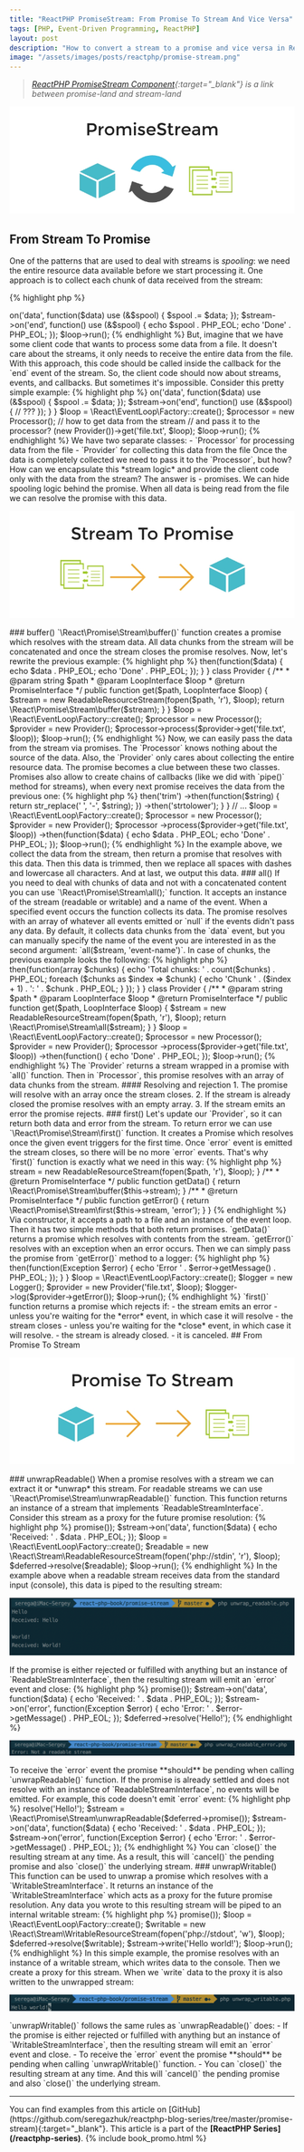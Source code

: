 ```yaml
---
title: "ReactPHP PromiseStream: From Promise To Stream And Vice Versa"
tags: [PHP, Event-Driven Programming, ReactPHP]
layout: post
description: "How to convert a stream to a promise and vice versa in ReactPHP"
image: "/assets/images/posts/reactphp/promise-stream.png"
---
```


>*[ReactPHP PromiseStream Component](https://reactphp.org/promise-stream/){:target="_blank"} is a link between promise-land and stream-land*

<p class="text-center image">
    <img itemprop="image" src="/assets/images/posts/reactphp/promise-stream.png" alt="promise-stream" class="">
</p>

## From Stream To Promise

One of the patterns that are used to deal with streams is *spooling*: we need the entire resource data available before we start processing it. One approach is to collect each chunk of data received from the stream:

{% highlight php %}
<?php

use React\Stream\ReadableResourceStream;

$loop = React\EventLoop\Factory::create();
$spool = "";

$stream = new ReadableResourceStream(fopen('file.txt', 'r'), $loop);

$stream->on('data', function($data) use (&$spool) {
    $spool .= $data;
});

$stream->on('end', function() use (&$spool) {
    echo $spool . PHP_EOL;
    echo 'Done' . PHP_EOL;
});

$loop->run();
{% endhighlight %}

But, imagine that we have some client code that wants to process some data from a file. It doesn't care about the streams, it only needs to receive the entire data from the file. With this approach, this code should be called inside the callback for the `end` event of the stream. So, the client code should now about streams, events, and callbacks. But sometimes it's impossible. Consider this pretty simple example:

{% highlight php %}
<?php

class Processor 
{
    public function process($data)
    {
        echo $data . PHP_EOL;
        echo 'Done' . PHP_EOL;
    }
}

class Provider 
{
    public function get($path, LoopInterface $loop)
    {
        $spool = "";
        $stream = new ReadableResourceStream(fopen($path, 'r'), $loop);

        $stream->on('data', function($data) use (&$spool) {
            $spool .= $data;
        });

        $stream->on('end', function() use (&$spool) {
            // ???
        });
    }
}

$loop = \React\EventLoop\Factory::create();

$processor = new Processor();

// how to get data from the stream
// and pass it to the processor?
(new Provider())->get('file.txt', $loop);

$loop->run();
{% endhighlight %}

We have two separate classes:

 - `Processor` for processing data from the file
 - `Provider` for collecting this data from the file

Once the data is completely collected we need to pass it to the `Processor`, but how? How can we encapsulate this *stream logic* and provide the client code only with the data from the stream? The answer is - promises.

We can hide spooling logic behind the promise. When all data is being read from the file we can resolve the promise with this data.

<p class="text-center image">
    <img src="/assets/images/posts/reactphp/stream-to-promise.png" alt="stream-to-promise" class="">
</p>

### buffer()

`\React\Promise\Stream\buffer()` function creates a promise which resolves with the stream data. All data chunks from the stream will be concatenated and once the stream closes the promise resolves. Now, let's rewrite the previous example:

{% highlight php %}
<?php

class Processor 
{
    public function process(PromiseInterface $promise)
    {
        $promise->then(function($data) {
            echo $data . PHP_EOL;
            echo 'Done' . PHP_EOL;
        });
    }
}

class Provider 
{
    /**
     * @param string $path
     * @param LoopInterface $loop
     * @return PromiseInterface
     */
    public function get($path, LoopInterface $loop)
    {
        $stream = new ReadableResourceStream(fopen($path, 'r'), $loop);
        return \React\Promise\Stream\buffer($stream);
    }
}

$loop = \React\EventLoop\Factory::create();

$processor = new Processor();
$provider = new Provider();

$processor->process($provider->get('file.txt', $loop));

$loop->run();
{% endhighlight %}

Now, we can easily pass the data from the stream via promises. The `Processor` knows nothing about the source of the data. Also, the `Provider` only cares about collecting the entire resource data. The promise becomes a clue between these two classes. Promises also allow to create chains of callbacks (like we did with `pipe()` method for streams), when every next promise receives the data from the previous one:

{% highlight php %}
<?php

class Processor 
{
    /**
     * @param PromiseInterface $promise
     * @return PromiseInterface
     */
    public function process(PromiseInterface $promise)
    {
        return $promise
          ->then('trim')
          ->then(function($string) {
            return str_replace(' ', '-', $string);
          })
          ->then('strtolower');
    }
}

// ...

$loop = \React\EventLoop\Factory::create();

$processor = new Processor();
$provider = new Provider();

$processor
    ->process($provider->get('file.txt', $loop))
    ->then(function($data) {
        echo $data . PHP_EOL;
        echo 'Done' . PHP_EOL;
    });

$loop->run();
{% endhighlight %}

In the example above, we collect the data from the stream, then return a promise that resolves with this data. Then this data is trimmed, then we replace all spaces with dashes and lowercase all characters. And at last, we output this data.

### all()

If you need to deal with chunks of data and not with a concatenated content you can use `\React\Promise\Stream\all();` function. It accepts an instance of the stream (readable or writable) and a name of the event. When a specified event occurs the function collects its data. The promise resolves with an array of whatever all events emitted or `null` if the events didn't pass any data.

By default, it collects data chunks from the `data` event, but you can manually specify the name of the event you are interested in as the second argument: `all($stream, 'event-name')`. 

In case of chunks, the previous example looks the following:

{% highlight php %}
<?php

class Processor 
{
    /**
     * @param PromiseInterface $promise
     * @return PromiseInterface
     */
    public function process(PromiseInterface $promise)
    {
        return $promise->then(function(array $chunks) {
            echo 'Total chunks: ' . count($chunks) . PHP_EOL;

            foreach ($chunks as $index => $chunk) {
                echo 'Chunk ' . ($index + 1) . ': ' . $chunk . PHP_EOL;
            }
        });
    }
}

class Provider 
{
    /**
     * @param string $path
     * @param LoopInterface $loop
     * @return PromiseInterface
     */
    public function get($path, LoopInterface $loop)
    {
        $stream = new ReadableResourceStream(fopen($path, 'r'), $loop);
        return \React\Promise\Stream\all($stream);
    }
}

$loop = \React\EventLoop\Factory::create();

$processor = new Processor();
$provider = new Provider();

$processor
    ->process($provider->get('file.txt', $loop))
    ->then(function() {
        echo 'Done' . PHP_EOL;
    });

$loop->run();
{% endhighlight %}

The `Provider` returns a stream wrapped in a promise with `all()` function. Then in `Processor`, this promise resolves with an array of data chunks from the stream. 

#### Resolving and rejection
1. The promise will resolve with an array once the stream closes.
2. If the stream is already closed the promise resolves with an empty array.
3. If the stream emits an error the promise rejects.

### first()

Let's update our `Provider`, so it can return both data and error from the stream. To return error we can use 
`\React\Promise\Stream\first()` function. It creates a Promise which resolves once the given event triggers for the first time. Once `error` event is emitted the stream closes, so there will be no more `error` events. That's why `first()` function is exactly what we need in this way: 

{% highlight php %}
<?php

class Provider 
{
    /**
     * @var ReadableResourceStream
     */
    private $stream;

    /**
     * @param string $path
     * @param LoopInterface $loop
     */
    public function __construct($path, LoopInterface $loop)
    {
        $this->stream = new ReadableResourceStream(fopen($path, 'r'), $loop);
    }

    /**
     * @return PromiseInterface
     */
    public function getData()
    {
        return \React\Promise\Stream\buffer($this->stream);
    }

    /**
     * @return PromiseInterface
     */
    public function getError()
    {
        return \React\Promise\Stream\first($this->stream, 'error');
    }
}
{% endhighlight %}

Via constructor, it accepts a path to a file and an instance of the event loop. Then it has two simple methods that both return promises. `getData()` returns a promise which resolves with contents from the stream. `getError()` resolves with an exception when an error occurs. Then we can simply pass the promise from `getError()` method to a logger:

{% highlight php %}
<?php

class Logger 
{
    /**
     * @param PromiseInterface $promise
     * @return PromiseInterface
     */
    public function log(PromiseInterface $promise)
    {
        return $promise->then(function(Exception $error) {
            echo 'Error ' . $error->getMessage() . PHP_EOL;
        });
    }
}

$loop = \React\EventLoop\Factory::create();

$logger = new Logger();
$provider = new Provider('file.txt', $loop);

$logger->log($provider->getError());

$loop->run();
{% endhighlight %}

`first()` function returns a promise which rejects if:

 - the stream emits an error - unless you're waiting for the *error* event, in which case it will resolve
 - the stream closes - unless you're waiting for the *close* event, in which case it will resolve.
 - the stream is already closed.
 - it is canceled.

## From Promise To Stream

<p class="text-center image">
    <img src="/assets/images/posts/reactphp/promise-to-stream.png" alt="promise-to-stream" class="">
</p>

### unwrapReadable()

When a promise resolves with a stream we can extract it or *unwrap* this stream. For readable streams we can use `\React\Promise\Stream\unwrapReadable()` function. This function returns an instance of a stream that implements `ReadableStreamInterface`. Consider this stream as a proxy for the future promise resolution:

{% highlight php %}
<?php

$deferred = new \React\Promise\Deferred();
$stream = \React\Promise\Stream\unwrapReadable($deferred->promise());

$stream->on('data', function($data) {
    echo 'Received: ' . $data . PHP_EOL;
});

$loop = \React\EventLoop\Factory::create();
$readable = new \React\Stream\ReadableResourceStream(fopen('php://stdin', 'r'), $loop);

$deferred->resolve($readable);
$loop->run();
{% endhighlight %}

In the example above when a readable stream receives data from the standard input (console), this data is piped to the resulting stream:
<div class="row">
    <p class="text-center image col-sm-9">
        <img src="/assets/images/posts/reactphp/unwrap-readable.png" alt="unwrap-readable" class="">
    </p>
</div>

If the promise is either rejected or fulfilled with anything but an instance of `ReadableStreamInterface`, then the resulting stream will emit an `error` event and close:

{% highlight php %}
<?php

$deferred = new \React\Promise\Deferred();
$stream = \React\Promise\Stream\unwrapReadable($deferred->promise());

$stream->on('data', function($data) {
    echo 'Received: ' . $data . PHP_EOL;
});

$stream->on('error', function(Exception $error) {
    echo 'Error: ' . $error->getMessage() . PHP_EOL;
});

$deferred->resolve('Hello!');
{% endhighlight %}

<div class="row">
    <p class="text-center image col-sm-9">
        <img src="/assets/images/posts/reactphp/unwrap-readable-error.png" alt="unwrap-readable-error" class="">
    </p>
</div>

To receive the `error` event the promise **should** be pending when calling `unwrapReadable()` function. If the promise is already settled and does not resolve with an instance of `ReadableStreamInterface`, no events will be emitted. For example, this code doesn't emit `error` event:

{% highlight php %}
<?php

$deferred = new \React\Promise\Deferred();
$deferred->resolve('Hello!');
$stream = \React\Promise\Stream\unwrapReadable($deferred->promise());

$stream->on('data', function($data) {
    echo 'Received: ' . $data . PHP_EOL;
});

$stream->on('error', function(Exception $error) {
    echo 'Error: ' . $error->getMessage() . PHP_EOL;
});
{% endhighlight %}

You can `close()` the resulting stream at any time. As a result, this will `cancel()` the pending promise and also `close()` the underlying stream.

### unwrapWritable()

This function can be used to unwrap a promise which resolves with a `WritableStreamInterface`. It returns an instance of the `WritableStreamInterface` which acts as a proxy for the future promise resolution. Any data you wrote to this resulting stream will be piped to an internal writable stream:

{% highlight php %}
<?php

$deferred = new \React\Promise\Deferred();
$stream = \React\Promise\Stream\unwrapWritable($deferred->promise());

$loop = \React\EventLoop\Factory::create();
$writable = new \React\Stream\WritableResourceStream(fopen('php://stdout', 'w'), $loop);

$deferred->resolve($writable);

$stream->write('Hello world!');

$loop->run();
{% endhighlight %}

In this simple example, the promise resolves with an instance of a writable stream, which writes data to the console. Then we create a proxy for this stream. When we `write` data to the proxy it is also written to the unwrapped stream:

<div class="row">
    <p class="text-center image col-sm-9">
        <img src="/assets/images/posts/reactphp/unwrap-writable.png" alt="unwrap-writable" class="">
    </p>
</div>

`unwrapWritable()` follows the same rules as `unwrapReadable()` does:

 - If the promise is either rejected or fulfilled with anything but an instance of `WritableStreamInterface`, then the resulting stream will emit an `error` event and close.
 - To receive the `error` event the promise **should** be pending when calling `unwrapWritable()` function.
 - You can `close()` the resulting stream at any time. And this will `cancel()` the pending promise and also `close()` the underlying stream.

<hr>

You can find examples from this article on [GitHub](https://github.com/seregazhuk/reactphp-blog-series/tree/master/promise-stream){:target="_blank"}.

This article is a part of the <strong>[ReactPHP Series](/reactphp-series)</strong>.

{% include book_promo.html %}
